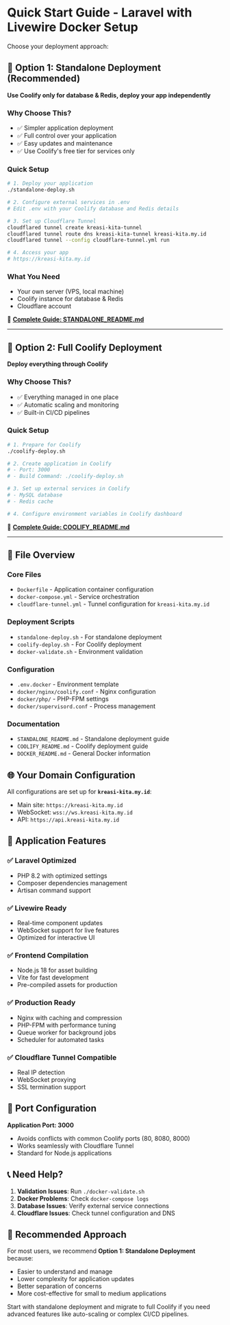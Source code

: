 # Quick Start Guide - Laravel with Livewire Docker Setup

Choose your deployment approach:

## 🚀 Option 1: Standalone Deployment (Recommended)
**Use Coolify only for database & Redis, deploy your app independently**

### Why Choose This?
- ✅ Simpler application deployment
- ✅ Full control over your application
- ✅ Easy updates and maintenance
- ✅ Use Coolify's free tier for services only

### Quick Setup
```bash
# 1. Deploy your application
./standalone-deploy.sh

# 2. Configure external services in .env
# Edit .env with your Coolify database and Redis details

# 3. Set up Cloudflare Tunnel
cloudflared tunnel create kreasi-kita-tunnel
cloudflared tunnel route dns kreasi-kita-tunnel kreasi-kita.my.id
cloudflared tunnel --config cloudflare-tunnel.yml run

# 4. Access your app
# https://kreasi-kita.my.id
```

### What You Need
- Your own server (VPS, local machine)
- Coolify instance for database & Redis
- Cloudflare account

📖 **[Complete Guide: STANDALONE_README.md](STANDALONE_README.md)**

---

## 🏢 Option 2: Full Coolify Deployment
**Deploy everything through Coolify**

### Why Choose This?
- ✅ Everything managed in one place
- ✅ Automatic scaling and monitoring
- ✅ Built-in CI/CD pipelines

### Quick Setup
```bash
# 1. Prepare for Coolify
./coolify-deploy.sh

# 2. Create application in Coolify
# - Port: 3000
# - Build Command: ./coolify-deploy.sh

# 3. Set up external services in Coolify
# - MySQL database
# - Redis cache

# 4. Configure environment variables in Coolify dashboard
```

📖 **[Complete Guide: COOLIFY_README.md](COOLIFY_README.md)**

---

## 📁 File Overview

### Core Files
- `Dockerfile` - Application container configuration
- `docker-compose.yml` - Service orchestration
- `cloudflare-tunnel.yml` - Tunnel configuration for `kreasi-kita.my.id`

### Deployment Scripts
- `standalone-deploy.sh` - For standalone deployment
- `coolify-deploy.sh` - For Coolify deployment
- `docker-validate.sh` - Environment validation

### Configuration
- `.env.docker` - Environment template
- `docker/nginx/coolify.conf` - Nginx configuration
- `docker/php/` - PHP-FPM settings
- `docker/supervisord.conf` - Process management

### Documentation
- `STANDALONE_README.md` - Standalone deployment guide
- `COOLIFY_README.md` - Coolify deployment guide
- `DOCKER_README.md` - General Docker information

## 🌐 Your Domain Configuration

All configurations are set up for **`kreasi-kita.my.id`**:
- Main site: `https://kreasi-kita.my.id`
- WebSocket: `wss://ws.kreasi-kita.my.id`
- API: `https://api.kreasi-kita.my.id`

## 🔧 Application Features

### ✅ Laravel Optimized
- PHP 8.2 with optimized settings
- Composer dependencies management
- Artisan command support

### ✅ Livewire Ready
- Real-time component updates
- WebSocket support for live features
- Optimized for interactive UI

### ✅ Frontend Compilation
- Node.js 18 for asset building
- Vite for fast development
- Pre-compiled assets for production

### ✅ Production Ready
- Nginx with caching and compression
- PHP-FPM with performance tuning
- Queue worker for background jobs
- Scheduler for automated tasks

### ✅ Cloudflare Tunnel Compatible
- Real IP detection
- WebSocket proxying
- SSL termination support

## 🚨 Port Configuration

**Application Port: 3000**
- Avoids conflicts with common Coolify ports (80, 8080, 8000)
- Works seamlessly with Cloudflare Tunnel
- Standard for Node.js applications

## 📞 Need Help?

1. **Validation Issues**: Run `./docker-validate.sh`
2. **Docker Problems**: Check `docker-compose logs`
3. **Database Issues**: Verify external service connections
4. **Cloudflare Issues**: Check tunnel configuration and DNS

## 🎯 Recommended Approach

For most users, we recommend **Option 1: Standalone Deployment** because:
- Easier to understand and manage
- Lower complexity for application updates
- Better separation of concerns
- More cost-effective for small to medium applications

Start with standalone deployment and migrate to full Coolify if you need advanced features like auto-scaling or complex CI/CD pipelines.